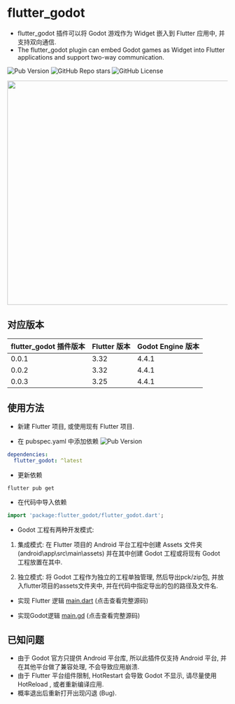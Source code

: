 # flutter_godot

- flutter_godot 插件可以将 Godot 游戏作为 Widget 嵌入到 Flutter 应用中, 并支持双向通信.
- The flutter_godot plugin can embed Godot games as Widget into Flutter applications and support two-way communication.

![Pub Version](https://img.shields.io/pub/v/flutter_godot?style=flat-square&logo=dart&logoColor=white&label=Pub%20Version&color=blue)
![GitHub Repo stars](https://img.shields.io/github/stars/wyq0918dev/flutter_godot?style=flat-square&logo=github&logoColor=white&label=GitHub%20Stars&color=blue)
![GitHub License](https://img.shields.io/github/license/wyq0918dev/flutter_godot?style=flat-square&logo=github&logoColor=white&label=GitHub%20License)

<img src="https://raw.githubusercontent.com/wyq0918dev/flutter_godot/master/screenshot.png" width="512">

## 对应版本

flutter_godot 插件版本 | Flutter 版本 | Godot Engine 版本
---- | ---- | ----
0.0.1 | 3.32 | 4.4.1
0.0.2 | 3.32 | 4.4.1
0.0.3 | 3.25 | 4.4.1

## 使用方法

- 新建 Flutter 项目, 或使用现有 Flutter 项目.

- 在 pubspec.yaml 中添加依赖 ![Pub Version](https://img.shields.io/pub/v/flutter_godot?style=flat-square&logo=dart&logoColor=white&label=Pub%20Version&color=blue)

```yaml
dependencies:
  flutter_godot: ^latest
```

- 更新依赖

```shell
flutter pub get
```

- 在代码中导入依赖

```dart
import 'package:flutter_godot/flutter_godot.dart';
```

- Godot 工程有两种开发模式:

1. 集成模式: 在 Flutter 项目的 Android 平台工程中创建 Assets 文件夹(android\app\src\main\assets) 并在其中创建 Godot 工程或将现有 Godot 工程放置在其中.

2. 独立模式: 将 Godot 工程作为独立的工程单独管理, 然后导出pck/zip包, 并放入flutter项目的assets文件夹中, 并在代码中指定导出的包的路径及文件名.

- 实现 Flutter 逻辑 [main.dart](https://github.com/wyq0918dev/flutter_godot/blob/master/example/lib/main.dart) (点击查看完整源码)

- 实现Godot逻辑 [main.gd](https://github.com/wyq0918dev/flutter_godot/blob/master/example/android/app/src/main/assets/main.gd) (点击查看完整源码)

## 已知问题

- 由于 Godot 官方只提供 Android 平台库, 所以此插件仅支持 Android 平台, 并在其他平台做了兼容处理, 不会导致应用崩溃.
- 由于 Flutter 平台组件限制, HotRestart 会导致 Godot 不显示, 请尽量使用 HotReload , 或者重新编译应用.
- 概率退出后重新打开出现闪退 (Bug).
